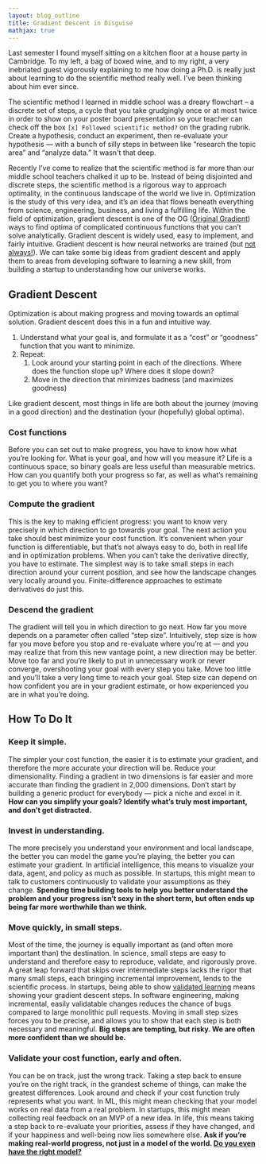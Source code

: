 ```yaml
---
layout: blog_outline
title: Gradient Descent in Disguise 
mathjax: true
---
```


Last semester I found myself sitting on a kitchen floor at a house party in Cambridge. To my left, a bag of boxed wine, and to my right, a very inebriated guest vigorously explaining to me how doing a Ph.D. is really just about learning to do the scientific method really well. I’ve been thinking about him ever since.

The scientific method I learned in middle school was a dreary flowchart – a discrete set of steps, a cycle that you take grudgingly once or at most twice in order to show on your poster board presentation so your teacher can check off the box `[x] Followed scientific method?` on the grading rubrik. Create a hypothesis, conduct an experiment, then re-evaluate your hypothesis — with a bunch of silly steps in between like “research the topic area” and “analyze data.” It wasn't that deep.

Recently I’ve come to realize that the scientific method is far more than our middle school teachers chalked it up to be. Instead of being disjointed and discrete steps, the scientific method is a rigorous way to approach optimality, in the continuous landscape of the world we live in. Optimization is the study of this very idea, and it’s an idea that flows beneath everything from science, engineering, business, and living a fulfilling life. Within the field of optimization, gradient descent is one of the OG ([Original Gradient](https://www.urbandictionary.com/define.php?term=OG)) ways to find optima of complicated continuous functions that you can’t solve analytically. Gradient descent is widely used, easy to implement, and fairly intuitive. Gradient descent is how neural networks are trained (but [not always!](/blog/forward-forward-nn)). We can take some big ideas from gradient descent and apply them to areas from developing software to learning a new skill, from building a startup to understanding how our universe works.

## Gradient Descent

Optimization is about making progress and moving towards an optimal solution. Gradient descent does this in a fun and intuitive way. 

1. Understand what your goal is, and formulate it as a “cost” or “goodness” function that you want to minimize.
2. Repeat:
   1. Look around your starting point in each of the directions. Where does the function slope up? Where does it slope down?
   2. Move in the direction that minimizes badness (and maximizes goodness)

Like gradient descent, most things in life are both about the journey (moving in a good direction) and the destination (your (hopefully) global optima).

### Cost functions

Before you can set out to make progress, you have to know how what you’re looking for. What is your goal, and how will you measure it? Life is a continuous space, so binary goals are less useful than measurable metrics. How can you quantify both your progress so far, as well as what’s remaining to get you to where you want?

### Compute the gradient

This is the key to making efficient progress: you want to know very precisely in which direction to go towards your goal. The next action you take should best minimize your cost function. It’s convenient when your function is differentiable, but that’s not always easy to do, both in real life and in optimization problems. When you can’t take the derivative directly, you have to estimate. The simplest way is to take small steps in each direction around your current position, and see how the landscape changes very locally around you. Finite-difference approaches to estimate derivatives do just this. 

### Descend the gradient

The gradient will tell you in which direction to go next. How far you move depends on a parameter often called “step size”. Intuitively, step size is how far you move before you stop and re-evaluate where you’re at — and you may realize that from this new vantage point, a new direction may be better. Move too far and you’re likely to put in unnecessary work or never converge, overshooting your goal with every step you take. Move too little and you’ll take a very long time to reach your goal. Step size can depend on how confident you are in your gradient estimate, or how experienced you are in what you’re doing.

## How To Do It

### Keep it simple.

The simpler your cost function, the easier it is to estimate your gradient, and therefore the more accurate your direction will be. Reduce your dimensionality. Finding a gradient in two dimensions is far easier and more accurate than finding the gradient in 2,000 dimensions. Don’t start by building a generic product for everybody — pick a niche and excel in it. **How can you simplify your goals? Identify what’s truly most important, and don’t get distracted.**  

### Invest in understanding.

The more precisely you understand your environment and local landscape, the better you can model the game you’re playing, the better you can estimate your gradient. In artificial intelligence, this means to visualize your data, agent, and policy as much as possible. In startups, this might mean to talk to customers continuously to validate your assumptions as they change. **Spending time building tools to help you better understand the problem and your progress isn’t sexy in the short term, but often ends up being far more worthwhile than we think.**

### Move quickly, in small steps.

Most of the time, the journey is equally important as (and often more important than) the destination. In science, small steps are easy to understand and therefore easy to reproduce, validate, and rigorously prove. A great leap forward that skips over intermediate steps lacks the rigor that many small steps, each bringing incremental improvement, lends to the scientific process. In startups, being able to show [validated learning](https://en.wikipedia.org/wiki/Validated_learning) means showing your gradient descent steps. In software engineering, making incremental, easily validatable changes reduces the chance of bugs compared to large monolithic pull requests. Moving in small step sizes forces you to be precise, and allows you to show that each step is both necessary and meaningful. **Big steps are tempting, but risky. We are often more confident than we should be.** 

### Validate your cost function, early and often.

You can be on track, just the wrong track. Taking a step back to ensure you’re on the right track, in the grandest scheme of things, can make the greatest differences. Look around and check if your cost function truly represents what you want. In ML, this might mean checking that your model works on real data from a real problem. In startups, this might mean collecting real feedback on an MVP of a new idea. In life, this means taking a step back to re-evaluate your priorities, assess if they have changed, and if your happiness and well-being now lies somewhere else. **Ask if you’re making real-world progress, not just in a model of the world. [Do you even have the right model?](https://fs.blog/mental-models/)**


